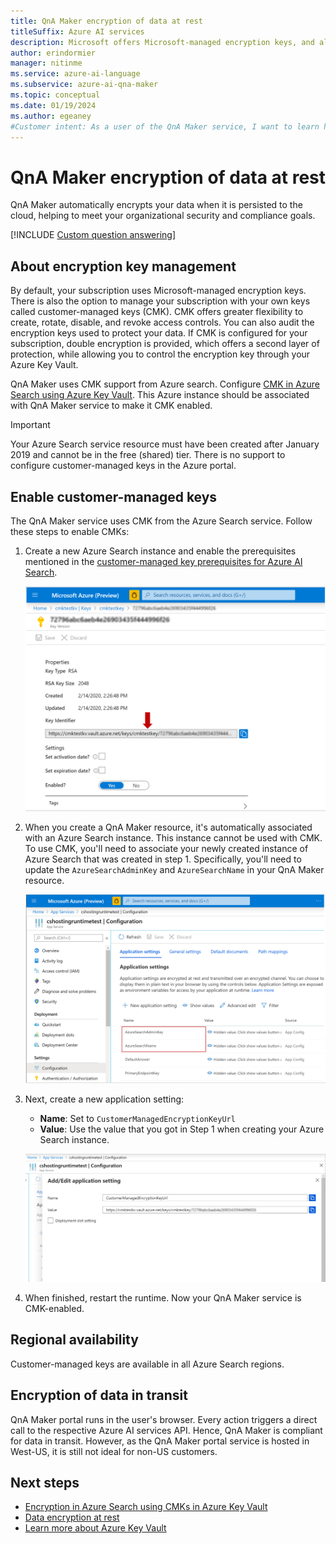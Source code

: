 ```yaml
---
title: QnA Maker encryption of data at rest
titleSuffix: Azure AI services
description: Microsoft offers Microsoft-managed encryption keys, and also lets you manage your Azure AI services subscriptions with your own keys, called customer-managed keys (CMK). This article covers data encryption at rest for QnA Maker, and how to enable and manage CMK.
author: erindormier
manager: nitinme
ms.service: azure-ai-language
ms.subservice: azure-ai-qna-maker
ms.topic: conceptual
ms.date: 01/19/2024
ms.author: egeaney
#Customer intent: As a user of the QnA Maker service, I want to learn how encryption at rest works.
---
```


# QnA Maker encryption of data at rest

QnA Maker automatically encrypts your data when it is persisted to the cloud, helping to meet your organizational security and compliance goals.

[!INCLUDE [Custom question answering](includes/new-version.md)]

## About encryption key management

By default, your subscription uses Microsoft-managed encryption keys. There is also the option to manage your subscription with your own keys called customer-managed keys (CMK). CMK offers greater flexibility to create, rotate, disable, and revoke access controls. You can also audit the encryption keys used to protect your data. If CMK is configured for your subscription, double encryption is provided, which offers a second layer of protection, while allowing you to control the encryption key through your Azure Key Vault.

QnA Maker uses CMK support from Azure search. Configure [CMK in Azure Search using Azure Key Vault](../../search/search-security-manage-encryption-keys.md). This Azure instance should be associated with QnA Maker service to make it CMK enabled.


> [!IMPORTANT]
> Your Azure Search service resource must have been created after January 2019 and cannot be in the free (shared) tier. There is no support to configure customer-managed keys in the Azure portal.

## Enable customer-managed keys

The QnA Maker service uses CMK from the Azure Search service. Follow these steps to enable CMKs:

1. Create a new Azure Search instance and enable the prerequisites mentioned in the [customer-managed key prerequisites for Azure AI Search](../../search/search-security-manage-encryption-keys.md#prerequisites).

   ![View Encryption settings 1](../media/cognitive-services-encryption/qna-encryption-1.png)

2. When you create a QnA Maker resource, it's automatically associated with an Azure Search instance. This instance cannot be used with CMK. To use CMK, you'll need to associate your newly created instance of Azure Search that was created in step 1. Specifically, you'll need to update the `AzureSearchAdminKey` and `AzureSearchName` in your QnA Maker resource.

   ![View Encryption settings 2](../media/cognitive-services-encryption/qna-encryption-2.png)

3. Next, create a new application setting:
   * **Name**: Set to `CustomerManagedEncryptionKeyUrl`
   * **Value**: Use the value that you got in Step 1 when creating your Azure Search instance.

   ![View Encryption settings 3](../media/cognitive-services-encryption/qna-encryption-3.png)

4. When finished, restart the runtime. Now your QnA Maker service is CMK-enabled.

## Regional availability

Customer-managed keys are available in all Azure Search regions.

## Encryption of data in transit

QnA Maker portal runs in the user's browser. Every action triggers a direct call to the respective Azure AI services API. Hence, QnA Maker is compliant for data in transit.
However, as the QnA Maker portal service is hosted in West-US, it is still not ideal for non-US customers. 

## Next steps

* [Encryption in Azure Search using CMKs in Azure Key Vault](../../search/search-security-manage-encryption-keys.md)
* [Data encryption at rest](../../security/fundamentals/encryption-atrest.md)
* [Learn more about Azure Key Vault](/azure/key-vault/general/overview)
